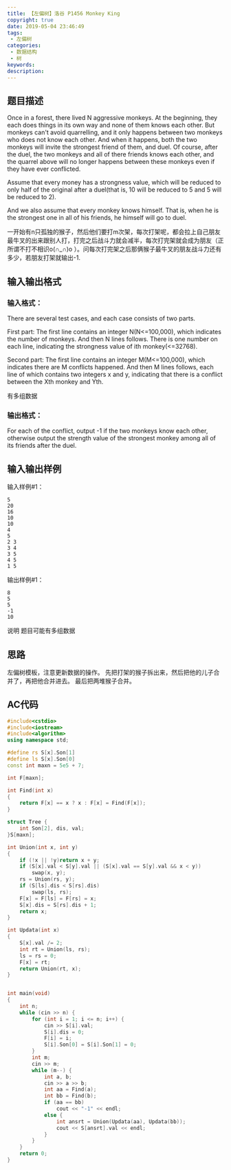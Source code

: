 ```yaml
---
title: 【左偏树】洛谷 P1456 Monkey King
copyright: true
date: 2019-05-04 23:46:49
tags:
 - 左偏树
categories:
 - 数据结构
 - 树
keywords:
description:
---
```


## 题目描述
Once in a forest, there lived N aggressive monkeys. At the beginning, they each does things in its own way and none of them knows each other. But monkeys can't avoid quarrelling, and it only happens between two monkeys who does not know each other. And when it happens, both the two monkeys will invite the strongest friend of them, and duel. Of course, after the duel, the two monkeys and all of there friends knows each other, and the quarrel above will no longer happens between these monkeys even if they have ever conflicted.

Assume that every money has a strongness value, which will be reduced to only half of the original after a duel(that is, 10 will be reduced to 5 and 5 will be reduced to 2).

And we also assume that every monkey knows himself. That is, when he is the strongest one in all of his friends, he himself will go to duel.

一开始有n只孤独的猴子，然后他们要打m次架，每次打架呢，都会拉上自己朋友最牛叉的出来跟别人打，打完之后战斗力就会减半，每次打完架就会成为朋友（正所谓不打不相识o(∩_∩)o ）。问每次打完架之后那俩猴子最牛叉的朋友战斗力还有多少，若朋友打架就输出-1.

<!-- more -->

## 输入输出格式
### 输入格式：
There are several test cases, and each case consists of two parts.

First part: The first line contains an integer N(N<=100,000), which indicates the number of monkeys. And then N lines follows. There is one number on each line, indicating the strongness value of ith monkey(<=32768).

Second part: The first line contains an integer M(M<=100,000), which indicates there are M conflicts happened. And then M lines follows, each line of which contains two integers x and y, indicating that there is a conflict between the Xth monkey and Yth.

有多组数据

### 输出格式：
For each of the conflict, output -1 if the two monkeys know each other, otherwise output the strength value of the strongest monkey among all of its friends after the duel.

## 输入输出样例
输入样例#1： 
```
5
20
16
10
10
4
5
2 3
3 4
3 5
4 5
1 5
```
输出样例#1： 
```
8
5
5
-1
10
```
说明
题目可能有多组数据

## 思路
左偏树模板，注意更新数据的操作。
先把打架的猴子拆出来，然后把他的儿子合并了，再把他合并进去。
最后把两堆猴子合并。

## AC代码
```c++
#include<cstdio>
#include<iostream>
#include<algorithm>
using namespace std;

#define rs S[x].Son[1]
#define ls S[x].Son[0]
const int maxn = 5e5 + 7;

int F[maxn];

int Find(int x)
{
    return F[x] == x ? x : F[x] = Find(F[x]);
}

struct Tree {
    int Son[2], dis, val;
}S[maxn];

int Union(int x, int y)
{
    if (!x || !y)return x + y;
    if (S[x].val < S[y].val || (S[x].val == S[y].val && x < y))
        swap(x, y);
    rs = Union(rs, y);
    if (S[ls].dis < S[rs].dis) 
        swap(ls, rs);
    F[x] = F[ls] = F[rs] = x;
    S[x].dis = S[rs].dis + 1;
    return x;
}

int Updata(int x)
{
    S[x].val /= 2;
    int rt = Union(ls, rs);
    ls = rs = 0;
    F[x] = rt;
    return Union(rt, x);
}


int main(void)
{
    int n;
    while (cin >> n) {
        for (int i = 1; i <= n; i++) {
            cin >> S[i].val;
            S[i].dis = 0;
            F[i] = i;
            S[i].Son[0] = S[i].Son[1] = 0;
        }
        int m;
        cin >> m;
        while (m--) {
            int a, b;
            cin >> a >> b;
            int aa = Find(a);
            int bb = Find(b);
            if (aa == bb)
                cout << "-1" << endl;
            else {
                int ansrt = Union(Updata(aa), Updata(bb));
                cout << S[ansrt].val << endl;
            }
        }
    }
    return 0;
}

```